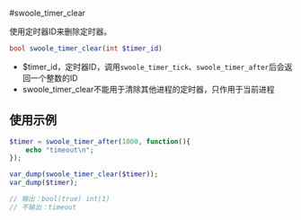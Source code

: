 #swoole_timer_clear

使用定时器ID来删除定时器。

```php
bool swoole_timer_clear(int $timer_id)
```

* $timer_id，定时器ID，调用`swoole_timer_tick`、`swoole_timer_after`后会返回一个整数的ID
* swoole_timer_clear不能用于清除其他进程的定时器，只作用于当前进程

使用示例
----
```php
$timer = swoole_timer_after(1000, function(){
    echo "timeout\n";
});

var_dump(swoole_timer_clear($timer));
var_dump($timer);

// 输出：bool(true) int(1)
// 不输出：timeout
```
